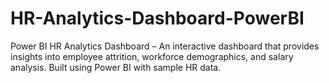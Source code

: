 # HR-Analytics-Dashboard-PowerBI
Power BI HR Analytics Dashboard – An interactive dashboard that provides insights into employee attrition, workforce demographics, and salary analysis. Built using Power BI with sample HR data.
